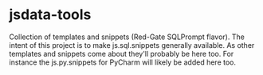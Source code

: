 # jsdata-tools
Collection of templates and snippets (Red-Gate SQLPrompt flavor). The intent of this project is to make js.sql.snippets generally available. As other templates and snippets come about they'll probably be here too. For instance the js.py.snippets for PyCharm will likely be added here too.
